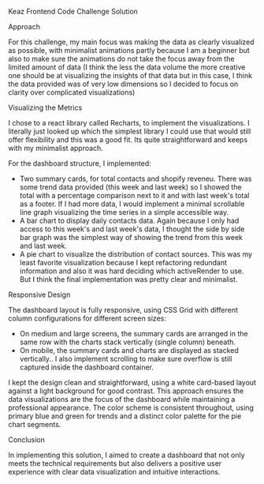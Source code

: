 Keaz Frontend Code Challenge Solution

Approach

For this challenge, my main focus was making the data as clearly visualized as possible, with minimalist animations partly because I am a beginner but also to make sure the animations do not take the focus away from the limited amount of data (I think the less the data volume the more creative one should be at visualizing the insights of that data but in this case, I think the data provided was of very low dimensions so I decided to focus on clarity over complicated visualizations)

Visualizing the Metrics

I chose to a react library called Recharts, to implement the visualizations. I literally just looked up which the simplest library I could use that would still offer flexibility and this was a good fit. Its quite straightforward and keeps with my minimalist approach.

For the dashboard structure, I implemented:
- Two summary cards, for total contacts and shopify reveneu. There was some trend data provided (this week and last week) so I showed the total with a percentage comparison next to it and with last week's total as a footer. If I had more data, I would implement a minimal scrollable line graph visualizing the time series in a simple accessible way. 
- A bar chart to display daily contacts data. Again because I only had access to this week's and last week's data, I thought the side by side bar graph was the simplest way of showing the trend from this week and last week. 
- A pie chart to visualize the distribution of contact sources. This was my least favorite visualization because I kept refactoring redundant information and also it was hard deciding which activeRender to use. But I think the final implementation was pretty clear and minimalist.

Responsive Design

The dashboard layout is fully responsive, using CSS Grid with different column configurations for different screen sizes:
- On medium and large screens, the summary cards are arranged in the same row with the charts stack vertically (single column) beneath.
- On mobile, the summary cards and charts are displayed as stacked vertically.. I also implement scrolling to make sure overflow is still captured inside the dashboard container.


I kept the design clean and straightforward, using a white card-based layout against a light background for good contrast. This approach ensures the data visualizations are the focus of the dashboard while maintaining a professional appearance. The color scheme is consistent throughout, using primary blue and green for trends and a distinct color palette for the pie chart segments.

Conclusion

In implementing this solution, I aimed to create a dashboard that not only meets the technical requirements but also delivers a positive user experience with clear data visualization and intuitive interactions. 